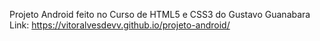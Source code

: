 Projeto Android feito no Curso de HTML5 e CSS3 do Gustavo Guanabara
Link: https://vitoralvesdevv.github.io/projeto-android/
